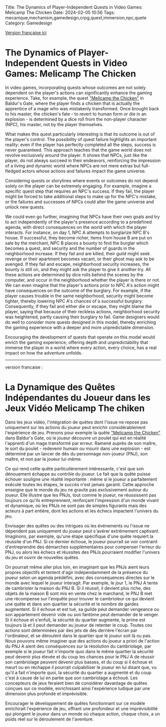 Title: The Dynamics of Player-Independent Quests in Video Games: Melicamp The Chicken
Date: 2024-02-05 10:56
Tags: mecanique,mechanism,gamedesign,crpg,quest,immersion,npc,quete
Category: Gamedesign

[Version française ici](#Version_française)

# The Dynamics of Player-Independent Quests in Video Games: Melicamp The Chicken

In video games, incorporating quests whose outcomes are not solely dependent on the player's actions can significantly enhance the gaming experience. Take, for example, the quest ["Melicamp the Chicken"](https://baldursgate.fandom.com/wiki/Melicamp_the_Chicken_(quest)) in Baldur's Gate, where the player finds a chicken that is actually the apprentice of a mage who was mistakenly transformed. Once brought back to his master, the chicken's fate - to revert to human form or die in an explosion - is determined by a dice roll from the non-player character (NPC), his master, not by the player themselves.

What makes this quest particularly interesting is that its outcome is out of the player's control. The possibility of quest failure highlights an important reality: even if the player has perfectly completed all the steps, success is never guaranteed. This approach teaches that the game world does not revolve exclusively around the player. It shows that NPCs, just like the player, do not always succeed in their endeavors, reinforcing the impression of a living and dynamic world where NPCs are not mere extras but full-fledged actors whose actions and failures impact the game universe.

Considering quests or storylines where events or outcomes do not depend solely on the player can be extremely engaging. For example, imagine a specific quest step that requires an NPC's success. If they fail, the player might be forced to take additional steps to make up for the NPC's mistake, or the failures and successes of NPCs could alter the game universe and unlock new quests.

We could even go further, imagining that NPCs have their own goals and try to act independently of the player's presence according to a predefined agenda, with direct consequences on the world with which the player interacts. For instance, on day 1, NPC A attempts to burglarize NPC B's house. If successful, they become richer, items from house B are put on sale by the merchant, NPC B places a bounty to find the burglar which becomes a quest, and security and the number of guards in the neighborhood increase. If they fail and are killed, their guild might seek revenge or their apartment becomes vacant, or their ghost may ask to be avenged. If they fail and escape, neighborhood security increases, the bounty is still on, and they might ask the player to give it another try. All these actions are determined by dice rolls behind the scenes by the computer, and occur in the neighborhood whether the player is there or not. We can even imagine that the player's actions prior to NPC A's action might have consequences on the outcome of the burglary. For example, if the player causes trouble in the same neighborhood, security might become tighter, thereby lowering NPC A's chances of a successful burglary. Consequently, if they fail and either die or escape, they might blame the player, saying that because of their reckless actions, neighborhood security was heightened, partly causing their burglary to fail. Game designers would do well to consider more quests designed in this model, thereby enriching the gaming experience with a deeper and more unpredictable dimension.

Encouraging the development of quests that operate on this model would enrich the gaming experience, offering depth and unpredictability that immerse the player in a world where every action, every choice, has a real impact on how the adventure unfolds.


________________________________________


version francaise :

# La Dynamique des Quêtes Indépendantes du Joueur dans les Jeux Vidéo Melicamp The chiken

Dans les jeux vidéo, l'intégration de quêtes dont l'issue ne repose pas uniquement sur les actions du joueur peut enrichir considérablement l'expérience de jeu. Prenons pour exemple la quête ["Melicamp the Chicken"](https://baldursgate.fandom.com/wiki/Melicamp_the_Chicken_(quest)) dans Baldur's Gate, où le joueur découvre un poulet qui est en réalité l'apprenti d'un mage transformé par erreur. Ramené auprès de son maître, le sort du poulet - redevenir humain ou mourir dans une explosion - est déterminé par un lancer de dés du personnage non-joueur (PNJ), son maître, et non par le joueur lui-même.

Ce qui rend cette quête particulièrement intéressante, c'est que son dénouement échappe au contrôle du joueur. Le fait que la quête puisse échouer souligne une réalité importante : même si le joueur a parfaitement exécuté toutes les étapes, le succès n'est jamais garanti. Cette approche enseigne que le monde du jeu ne gravite pas exclusivement autour du joueur. Elle illustre que les PNJs, tout comme le joueur, ne réussissent pas toujours ce qu'ils entreprennent, renforçant l'impression d'un monde vivant et dynamique, où les PNJs ne sont pas de simples figurants mais des acteurs à part entière, dont les actions et les échecs impactent l'univers du jeu.

Envisager des quêtes ou des intrigues où les événements ou l'issue ne dépendent pas uniquement du joueur peut s'avérer extrêmement captivant. Imaginons, par exemple, qu'une étape spécifique d'une quête requiert la réussite d'un PNJ. Si ce dernier échoue, le joueur pourrait se voir contraint d'entreprendre des démarches supplémentaires pour compenser l'erreur du PNJ, ou alors les échecs et réussites des PNJs pourraient modifier l'univers du jeu et ouvrir de nouvelles quêtes.

On pourrait même aller plus loin, en imaginant que les PNJs aient leurs propres objectifs et tentent d'agir indépendamment de la présence du joueur selon un agenda prédéfini, avec des conséquences directes sur le monde avec lequel le joueur interagit. Par exemple, le jour 1, le PNJ A tente de cambrioler la maison du PNJ B. Si il réussit, il devient plus riche, des objets de la maison B sont mis en vente chez le marchand, le PNJ B met une récompense sur l'enquête pour trouver le cambrioleur ce qui devient une quête et dans son quartier la sécurité et le nombre de gardes augmentent. Si il échoue et est tué, sa guilde peut demander vengeance ou son appartement devenir vide ou son fantôme peut demander de le venger. Si il échoue et s'enfuit, la sécurité du quartier augmente, la prime est toujours là et il peut demander au joueur de retenter le coup. Toutes ces actions sont déterminées par des jets de dés derrière l'écran par l'ordinateur, et se déroulent dans le quartier que le joueur soit là ou pas. Nous pouvons même imaginer que des actions du joueur a priori de l'action du PNJ A aient des conséquences sur la résolution du cambriolage, par exemple si le joueur fait n'importe quoi dans le même quartier la sécurité peut devenir plus élevée et du coup les chances pour le PNJ A de réussir son cambriolage peuvent devenir plus basses, et du coup si il échoue et meurt ou en réchappe il pourrait culpabiliser le joueur en lui disant que, vu qu'il a fait n'importe quoi, la sécurité du quartier a augmenté et du coup c'est à cause de lui en partie que son cambriolage a échoué. Les concepteurs de jeux feraient bien de considérer davantage de quêtes conçues sur ce modèle, enrichissant ainsi l'expérience ludique par une dimension plus profonde et imprévisible.


Encourager le développement de quêtes fonctionnant sur ce modèle enrichirait l'expérience de jeu, offrant une profondeur et une imprévisibilité qui plongent le joueur dans un monde où chaque action, chaque choix, a un poids réel sur le déroulement de l'aventure.
